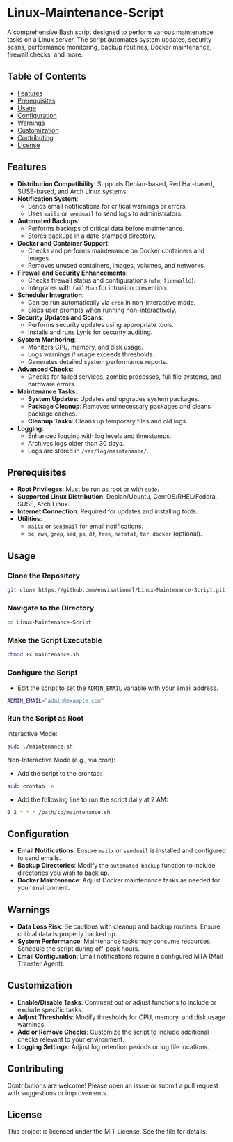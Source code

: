 # Linux-Maintenance-Script
A comprehensive Bash script designed to perform various maintenance tasks on a Linux server. The script automates system updates, security scans, performance monitoring, backup routines, Docker maintenance, firewall checks, and more.

## Table of Contents

- [Features](#features)
- [Prerequisites](#prerequisites)
- [Usage](#usage)
- [Configuration](#configuration)
- [Warnings](#warnings)
- [Customization](#customization)
- [Contributing](#contributing)
- [License](#license)

## Features

- **Distribution Compatibility**: Supports Debian-based, Red Hat-based, SUSE-based, and Arch Linux systems.
- **Notification System**:
  - Sends email notifications for critical warnings or errors.
  - Uses `mailx` or `sendmail` to send logs to administrators.
- **Automated Backups**:
  - Performs backups of critical data before maintenance.
  - Stores backups in a date-stamped directory.
- **Docker and Container Support**:
  - Checks and performs maintenance on Docker containers and images.
  - Removes unused containers, images, volumes, and networks.
- **Firewall and Security Enhancements**:
  - Checks firewall status and configurations (`ufw`, `firewalld`).
  - Integrates with `fail2ban` for intrusion prevention.
- **Scheduler Integration**:
  - Can be run automatically via `cron` in non-interactive mode.
  - Skips user prompts when running non-interactively.
- **Security Updates and Scans**:
  - Performs security updates using appropriate tools.
  - Installs and runs Lynis for security auditing.
- **System Monitoring**:
  - Monitors CPU, memory, and disk usage.
  - Logs warnings if usage exceeds thresholds.
  - Generates detailed system performance reports.
- **Advanced Checks**:
  - Checks for failed services, zombie processes, full file systems, and hardware errors.
- **Maintenance Tasks**:
  - **System Updates**: Updates and upgrades system packages.
  - **Package Cleanup**: Removes unnecessary packages and cleans package caches.
  - **Cleanup Tasks**: Cleans up temporary files and old logs.
- **Logging**:
  - Enhanced logging with log levels and timestamps.
  - Archives logs older than 30 days.
  - Logs are stored in `/var/log/maintenance/`.

## Prerequisites

- **Root Privileges**: Must be run as root or with `sudo`.
- **Supported Linux Distribution**: Debian/Ubuntu, CentOS/RHEL/Fedora, SUSE, Arch Linux.
- **Internet Connection**: Required for updates and installing tools.
- **Utilities**:
  - `mailx` or `sendmail` for email notifications.
  - `bc`, `awk`, `grep`, `sed`, `ps`, `df`, `free`, `netstat`, `tar`, `docker` (optional).

## Usage

### Clone the Repository

```bash
git clone https://github.com/envisational/Linux-Maintenance-Script.git
```
### Navigate to the Directory

```bash
cd Linux-Maintenance-Script
```

### Make the Script Executable

```bash
chmod +x maintenance.sh
```

### Configure the Script

-   Edit the script to set the `ADMIN_EMAIL` variable with your email address.

```bash
ADMIN_EMAIL="admin@example.com"
```

### Run the Script as Root

Interactive Mode:

```bash
sudo ./maintenance.sh
```

Non-Interactive Mode (e.g., via cron):

-   Add the script to the crontab:

```bash
sudo crontab -e
```

-   Add the following line to run the script daily at 2 AM:

```bash
0 2 * * * /path/to/maintenance.sh
```

Configuration
-------------

-   **Email Notifications**: Ensure `mailx` or `sendmail` is installed and configured to send emails.
-   **Backup Directories**: Modify the `automated_backup` function to include directories you wish to back up.
-   **Docker Maintenance**: Adjust Docker maintenance tasks as needed for your environment.

Warnings
--------

-   **Data Loss Risk**: Be cautious with cleanup and backup routines. Ensure critical data is properly backed up.
-   **System Performance**: Maintenance tasks may consume resources. Schedule the script during off-peak hours.
-   **Email Configuration**: Email notifications require a configured MTA (Mail Transfer Agent).

Customization
-------------

-   **Enable/Disable Tasks**: Comment out or adjust functions to include or exclude specific tasks.
-   **Adjust Thresholds**: Modify thresholds for CPU, memory, and disk usage warnings.
-   **Add or Remove Checks**: Customize the script to include additional checks relevant to your environment.
-   **Logging Settings**: Adjust log retention periods or log file locations.

Contributing
------------

Contributions are welcome! Please open an issue or submit a pull request with suggestions or improvements.

License
-------

This project is licensed under the MIT License. See the <LICENSE> file for details.
